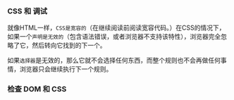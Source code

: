 ### CSS 和 调试
就像HTML一样，`CSS是宽容的`（在继续阅读前阅读宽容代码。）在CSS的情况下，如果一个`声明是无效的`（包含语法错误，或者浏览器不支持该特性），浏览器完全忽略了它，然后转向它找到的下一个。

如果`选择器`是无效的，那么它就不会选择任何东西，而整个规则也不会再做任何事情，浏览器只会继续执行下一个规则。

### 检查 DOM 和 CSS
